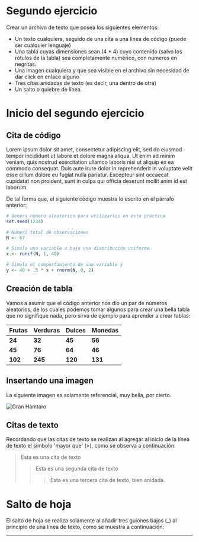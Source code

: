 # Segundo ejercicio

Crear un archivo de texto que posea los siguientes elementos:

* Un texto cualquiera, seguido de una cita a una línea de código (puede ser cualquier lenguaje)
* Una tabla cuyas dimensiones sean (4 * 4) cuyo contenido  (salvo los rótulos de la tabla) sea completamente numérico, con números en negritas.
* Una imagen cualquiera y que sea visible en el archivo sin necesidad de dar click en enlace alguno
* Tres citas anidadas de texto (es decir, una dentro de otra)
* Un salto o quiebre de línea.

# Inicio del segundo ejercicio

## Cita de código 

Lorem ipsum dolor sit amet, consectetur adipiscing elit, sed do eiusmod  tempor incididunt ut labore et dolore magna aliqua. Ut enim ad minim  veniam, quis nostrud exercitation ullamco laboris nisi ut aliquip ex ea  commodo consequat. Duis aute irure dolor in reprehenderit in voluptate  velit esse cillum dolore eu fugiat nulla pariatur. Excepteur sint  occaecat cupidatat non proident, sunt in culpa qui officia deserunt  mollit anim id est laborum.

De tal forma que, el siguiente código muestra lo escrito en el párrafo anterior:

~~~R
# Genera número aleatorios para utilizarlos en esta práctica
set.seed(1234)

# Número total de observaciones
N <- 67

# Simula una variable x bajo una distribución uniforme 
x <- runif(N, 1, 40)

# Simula el comportamiento de una variable y
y <- 40 + .5 * x + rnorm(N, 0, 2)
~~~

## Creación de tabla

Vamos a asumir que el código anterior nos dio un par de números aleatorios, de los cuales podemos tomar algunos para crear una bella tabla que no signifique nada, pero sirva de ejemplo para aprender a crear tablas: 



| Frutas  | Verduras | Dulces  | Monedas |
| ------- | -------- | ------- | ------- |
| **24**  | **32**   | **45**  | **56**  |
| **45**  | **76**   | **64**  | **46**  |
| **102** | **245**  | **120** | **131** |



## Insertando una imagen

La siguiente imagen es solamente referencial, muy bella, por cierto.

![Gran Hamtaro](https://w7.pngwing.com/pngs/530/422/png-transparent-hamtaro-ham-ham-games-hamster-anime-television-show-tv-tokyo-anime-white-face-cat-like-mammal.png)



## Citas de texto

Recordando que las citas de texto se realizan al agregar al inicio de la línea de texto el símbolo 'mayor que' (>), como se observa a continuación:

> Esta es una cita de texto
>
> > Esta es una segunda cita de texto
> >
> > > Esta es una tercera cita de texto, bien anidada.

# Salto de hoja

El salto de hoja se realiza solamente al añadir tres guiones bajos (_) al principio de una línea de texto, como se muestra a continuación:

___

